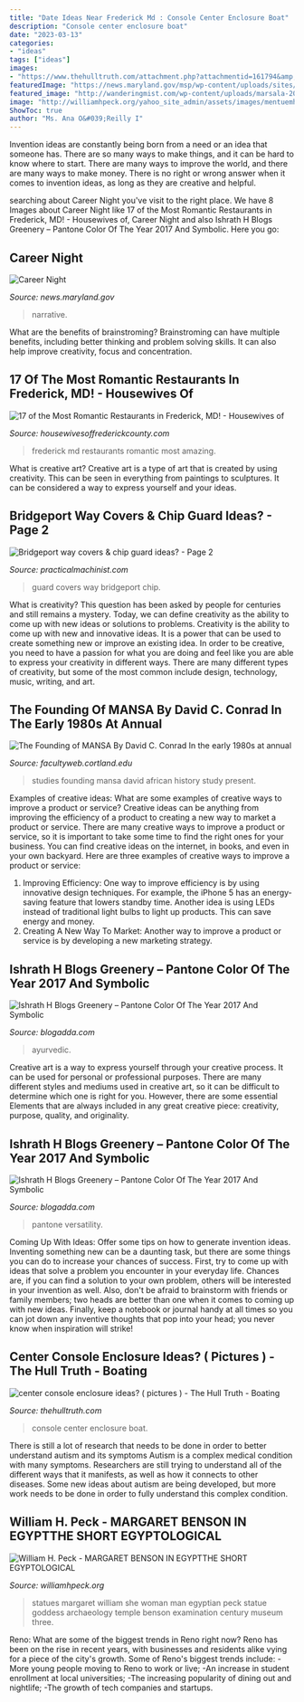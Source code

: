 ```yaml
---
title: "Date Ideas Near Frederick Md : Console Center Enclosure Boat"
description: "Console center enclosure boat"
date: "2023-03-13"
categories:
- "ideas"
tags: ["ideas"]
images:
- "https://www.thehulltruth.com/attachment.php?attachmentid=161794&amp;stc=1&amp;d=1300218923"
featuredImage: "https://news.maryland.gov/msp/wp-content/uploads/sites/13/2019/09/2019-Career-Night-768x1144.jpg"
featured_image: "http://wanderingmist.com/wp-content/uploads/marsala-2015-pantone-color.jpg"
image: "http://williamhpeck.org/yahoo_site_admin/assets/images/mentuemhet.302113513_std.jpg"
ShowToc: true
author: "Ms. Ana O&#039;Reilly I"
---
```



Invention ideas are constantly being born from a need or an idea that someone has. There are so many ways to make things, and it can be hard to know where to start. There are many ways to improve the world, and there are many ways to make money. There is no right or wrong answer when it comes to invention ideas, as long as they are creative and helpful.

	

		
searching about Career Night you've visit to the right place. We have 8 Images about Career Night like 17 of the Most Romantic Restaurants in Frederick, MD! - Housewives of, Career Night and also Ishrath H Blogs Greenery – Pantone Color Of The Year 2017 And Symbolic. Here you go:
		
    
## Career Night

<img loading=lazy src="https://news.maryland.gov/msp/wp-content/uploads/sites/13/2019/09/2019-Career-Night-768x1144.jpg" onerror="this.onerror=null;this.src='https://tse4.mm.bing.net/th?id=OIP.2tew4TYFxRyShPz7MOxAsAHaLC&amp;pid=15.1';" alt="Career Night">

_Source: news.maryland.gov_

>narrative. 

	

What are the benefits of brainstroming?
Brainstroming can have multiple benefits, including better thinking and problem solving skills. It can also help improve creativity, focus and concentration.

    
## 17 Of The Most Romantic Restaurants In Frederick, MD! - Housewives Of

<img loading=lazy src="https://www.housewivesoffrederickcounty.com/wp-content/uploads/2020/01/Most-Romantic-Restaurants-in-Frederick-Md.png" onerror="this.onerror=null;this.src='https://tse3.mm.bing.net/th?id=OIP.-y1AKYm64JWj4ahPFNTwRwHaLH&amp;pid=15.1';" alt="17 of the Most Romantic Restaurants in Frederick, MD! - Housewives of">

_Source: housewivesoffrederickcounty.com_

>frederick md restaurants romantic most amazing. 

	

What is creative art?
Creative art is a type of art that is created by using creativity. This can be seen in everything from paintings to sculptures. It can be considered a way to express yourself and your ideas.

    
## Bridgeport Way Covers &amp; Chip Guard Ideas? - Page 2

<img loading=lazy src="http://www.practicalmachinist.com/vb/attachments/f20/21038d1268516905-bridgeport-way-covers-chip-guard-ideas-cover.jpg" onerror="this.onerror=null;this.src='https://tse4.mm.bing.net/th?id=OIP.ulBNRTq8dgNnaxEGF3CuRAHaFj&amp;pid=15.1';" alt="Bridgeport way covers &amp; chip guard ideas? - Page 2">

_Source: practicalmachinist.com_

>guard covers way bridgeport chip. 

	

What is creativity? This question has been asked by people for centuries and still remains a mystery. Today, we can define creativity as the ability to come up with new ideas or solutions to problems.
Creativity is the ability to come up with new and innovative ideas. It is a power that can be used to create something new or improve an existing idea. In order to be creative, you need to have a passion for what you are doing and feel like you are able to express your creativity in different ways. There are many different types of creativity, but some of the most common include design, technology, music, writing, and art.

    
## The Founding Of MANSA By David C. Conrad In The Early 1980s At Annual

<img loading=lazy src="http://facultyweb.cortland.edu/mandestudies/History_files/LayeredPaper_01.jpg" onerror="this.onerror=null;this.src='https://tse2.mm.bing.net/th?id=OIP._8ojw2eb8wx95wZT86mF-gHaCn&amp;pid=15.1';" alt="The Founding of MANSA By David C. Conrad In the early 1980s at annual">

_Source: facultyweb.cortland.edu_

>studies founding mansa david african history study present. 

	

Examples of creative ideas: What are some examples of creative ways to improve a product or service?
Creative ideas can be anything from improving the efficiency of a product to creating a new way to market a product or service. There are many creative ways to improve a product or service, so it is important to take some time to find the right ones for your business. You can find creative ideas on the internet, in books, and even in your own backyard. Here are three examples of creative ways to improve a product or service: 
1. Improving Efficiency: One way to improve efficiency is by using innovative design techniques. For example, the iPhone 5 has an energy-saving feature that lowers standby time. Another idea is using LEDs instead of traditional light bulbs to light up products. This can save energy and money. 
2. Creating A New Way To Market: Another way to improve a product or service is by developing a new marketing strategy.

    
## Ishrath H Blogs Greenery – Pantone Color Of The Year 2017 And Symbolic

<img loading=lazy src="http://wanderingmist.com/wp-content/uploads/2010/02/carrot_cake_recipe_homemade_low_fat_nutrition_calories.jpg" onerror="this.onerror=null;this.src='https://tse1.mm.bing.net/th?id=OIP.IuUXzPsr7m9h8RTSc4zuhAHaFW&amp;pid=15.1';" alt="Ishrath H Blogs Greenery – Pantone Color Of The Year 2017 And Symbolic">

_Source: blogadda.com_

>ayurvedic. 

	

Creative art is a way to express yourself through your creative process. It can be used for personal or professional purposes. There are many different styles and mediums used in creative art, so it can be difficult to determine which one is right for you. However, there are some essential Elements that are always included in any great creative piece: creativity, purpose, quality, and originality.

    
## Ishrath H Blogs Greenery – Pantone Color Of The Year 2017 And Symbolic

<img loading=lazy src="http://wanderingmist.com/wp-content/uploads/marsala-2015-pantone-color.jpg" onerror="this.onerror=null;this.src='https://tse1.mm.bing.net/th?id=OIP.-QMT12ZilKFqW3lcZDRaagHaF2&amp;pid=15.1';" alt="Ishrath H Blogs Greenery – Pantone Color Of The Year 2017 And Symbolic">

_Source: blogadda.com_

>pantone versatility. 

	

Coming Up With Ideas: Offer some tips on how to generate invention ideas.
Inventing something new can be a daunting task, but there are some things you can do to increase your chances of success. First, try to come up with ideas that solve a problem you encounter in your everyday life. Chances are, if you can find a solution to your own problem, others will be interested in your invention as well. Also, don't be afraid to brainstorm with friends or family members; two heads are better than one when it comes to coming up with new ideas. Finally, keep a notebook or journal handy at all times so you can jot down any inventive thoughts that pop into your head; you never know when inspiration will strike!

    
## Center Console Enclosure Ideas? ( Pictures ) - The Hull Truth - Boating

<img loading=lazy src="https://www.thehulltruth.com/attachment.php?attachmentid=161794&amp;stc=1&amp;d=1300218923" onerror="this.onerror=null;this.src='https://tse3.mm.bing.net/th?id=OIP.rT1eLAP_WoJWTaK9LjNIvQHaJ4&amp;pid=15.1';" alt="center console enclosure ideas? ( pictures ) - The Hull Truth - Boating">

_Source: thehulltruth.com_

>console center enclosure boat. 

	

There is still a lot of research that needs to be done in order to better understand autism and its symptoms
Autism is a complex medical condition with many symptoms. Researchers are still trying to understand all of the different ways that it manifests, as well as how it connects to other diseases. Some new ideas about autism are being developed, but more work needs to be done in order to fully understand this complex condition.

    
## William H. Peck - MARGARET BENSON IN EGYPTTHE SHORT EGYPTOLOGICAL

<img loading=lazy src="http://williamhpeck.org/yahoo_site_admin/assets/images/mentuemhet.302113513_std.jpg" onerror="this.onerror=null;this.src='https://tse1.mm.bing.net/th?id=OIP.SDO4_TUKgxXDRKd9NTxD3gHaJY&amp;pid=15.1';" alt="William H. Peck - MARGARET BENSON IN EGYPTTHE SHORT EGYPTOLOGICAL">

_Source: williamhpeck.org_

>statues margaret william she woman man egyptian peck statue goddess archaeology temple benson examination century museum three. 

	

Reno: What are some of the biggest trends in Reno right now?
Reno has been on the rise in recent years, with businesses and residents alike vying for a piece of the city's growth. Some of Reno's biggest trends include: 
 -More young people moving to Reno to work or live; 
-An increase in student enrollment at local universities; 
-The increasing popularity of dining out and nightlife; 
-The growth of tech companies and startups.

